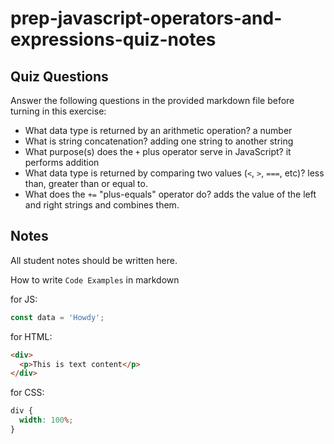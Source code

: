 # prep-javascript-operators-and-expressions-quiz-notes

## Quiz Questions

Answer the following questions in the provided markdown file before turning in this exercise:

- What data type is returned by an arithmetic operation?
  a number
- What is string concatenation?
  adding one string to another string
- What purpose(s) does the `+` plus operator serve in JavaScript?
  it performs addition
- What data type is returned by comparing two values (`<`, `>`, `===`, etc)?
  less than, greater than or equal to.
- What does the `+=` "plus-equals" operator do?
  adds the value of the left and right strings and combines them.

## Notes

All student notes should be written here.

How to write `Code Examples` in markdown

for JS:

```javascript
const data = 'Howdy';
```

for HTML:

```html
<div>
  <p>This is text content</p>
</div>
```

for CSS:

```css
div {
  width: 100%;
}
```
